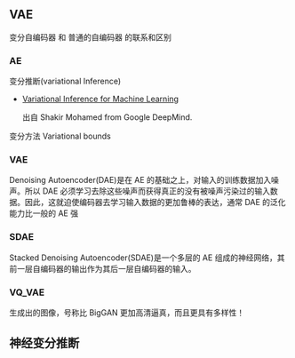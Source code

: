 ## VAE

变分自编码器 和 普通的自编码器 的联系和区别

### AE

变分推断(variational Inference)

- [Variational Inference for Machine Learning](http://shakirm.com/papers/VITutorial.pdf)

  出自 Shakir Mohamed from Google DeepMind.

变分方法
Variational bounds

### VAE

Denoising Autoencoder(DAE)是在 AE 的基础之上，对输入的训练数据加入噪声。所以 DAE 必须学习去除这些噪声而获得真正的没有被噪声污染过的输入数据。因此，这就迫使编码器去学习输入数据的更加鲁棒的表达，通常 DAE 的泛化能力比一般的 AE 强

### SDAE

Stacked Denoising Autoencoder(SDAE)是一个多层的 AE 组成的神经网络，其前一层自编码器的输出作为其后一层自编码器的输入。

### VQ_VAE

生成出的图像，号称比 BigGAN 更加高清逼真，而且更具有多样性！

## 神经变分推断
